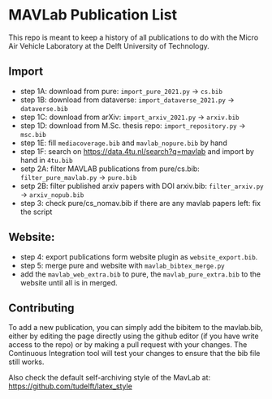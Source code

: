 # MAVLab Publication List
This repo is meant to keep a history of all publications to do with the Micro Air Vehicle Laboratory at the Delft University of Technology.

## Import

 - step 1A: download from pure: ```import_pure_2021.py```    -> ```cs.bib```
 - step 1B: download from dataverse: ```import_dataverse_2021.py```    -> ```dataverse.bib```
 - step 1C: download from arXiv: ```import_arxiv_2021.py```    -> ```arxiv.bib```
 - step 1D: download from M.Sc. thesis repo: ```import_repository.py``` -> ```msc.bib```
 - step 1E: fill ```mediacoverage.bib``` and ```mavlab_nopure.bib``` by hand
 - step 1F: search on https://data.4tu.nl/search?q=mavlab and import by hand in ```4tu.bib```
 - setp 2A: filter MAVLAB publications from pure/cs.bib: ```filter_pure_mavlab.py```  -> ```pure.bib```
 - setp 2B: filter published arxiv papers with DOI arxiv.bib: ```filter_arxiv.py```  -> ```arxiv_nopub.bib```
 - step 3: check pure/cs_nomav.bib if there are any mavlab papers left: fix the script

## Website:

 - step 4: export publications form website plugin as ```website_export.bib```.
 - step 5: merge pure and website with ```mavlab_bibtex_merge.py```
 - add the ```mavlab_web_extra.bib``` to pure, the ```mavlab_pure_extra.bib``` to the website until all is in merged.

## Contributing
To add a new publication, you can simply add the bibitem to the mavlab.bib, either by editing the page directly using the github editor (if you have write access to the repo) or by making a pull request with your changes. The Continuous Integration tool will test your changes to ensure that the bib file still works.

Also check the default self-archiving style of the MavLab at: https://github.com/tudelft/latex_style
